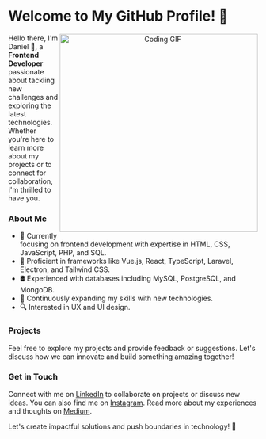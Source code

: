 # Welcome to My GitHub Profile! 👋

<p align="center">
  <img src="https://media.giphy.com/media/L8K62iTDkzGX6/giphy.gif" width="400px" align="right" alt="Coding GIF">
</p>

Hello there, I'm Daniel 🌱, a **Frontend Developer** passionate about tackling new challenges and exploring the latest technologies. Whether you're here to learn more about my projects or to connect for collaboration, I'm thrilled to have you.

### About Me
- 💼 Currently focusing on frontend development with expertise in HTML, CSS, JavaScript, PHP, and SQL.
- 🚀 Proficient in frameworks like Vue.js, React, TypeScript, Laravel, Electron, and Tailwind CSS.
- 🛢️ Experienced with databases including MySQL, PostgreSQL, and MongoDB.
- 🌱 Continuously expanding my skills with new technologies.
- 🔍 Interested in UX and UI design.

### Projects
Feel free to explore my projects and provide feedback or suggestions. Let's discuss how we can innovate and build something amazing together!

### Get in Touch
Connect with me on [LinkedIn](https://www.linkedin.com/in/lostcode/) to collaborate on projects or discuss new ideas. You can also find me on [Instagram](https://www.instagram.com/ilostcode/). Read more about my experiences and thoughts on [Medium](https://medium.com/@ilostcode).

Let's create impactful solutions and push boundaries in technology! 🚀
